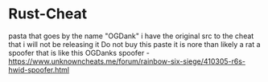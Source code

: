 # Rust-Cheat
 pasta that goes by the name "OGDank" i have the original src to the cheat that i will not be releasing it
Do not buy this paste it is nore than likely a rat
a spoofer that is like this OGDanks spoofer - https://www.unknowncheats.me/forum/rainbow-six-siege/410305-r6s-hwid-spoofer.html

